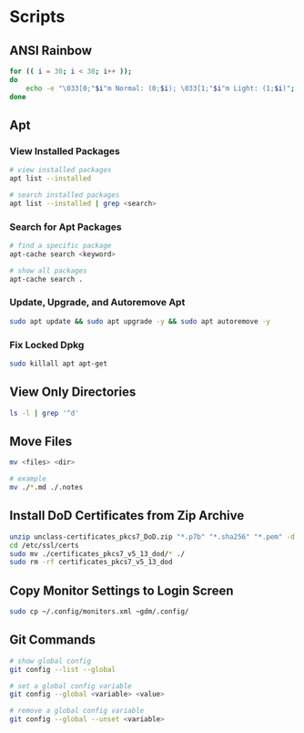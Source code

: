 # Scripts

## ANSI Rainbow

```sh
for (( i = 30; i < 38; i++ ));
do
    echo -e "\033[0;"$i"m Normal: (0;$i); \033[1;"$i"m Light: (1;$i)";
done
```

## Apt

### View Installed Packages

```bash
# view installed packages
apt list --installed

# search installed packages
apt list --installed | grep <search>
```

### Search for Apt Packages

```bash
# find a specific package
apt-cache search <keyword>

# show all packages
apt-cache search .
```

### Update, Upgrade, and Autoremove Apt

```bash
sudo apt update && sudo apt upgrade -y && sudo apt autoremove -y
```

### Fix Locked Dpkg

```bash
sudo killall apt apt-get
```

## View Only Directories

```bash
ls -l | grep '^d'
```

## Move Files

```bash
mv <files> <dir>

# example
mv ./*.md ./.notes
```

## Install DoD Certificates from Zip Archive

```bash
unzip unclass-certificates_pkcs7_DoD.zip "*.p7b" "*.sha256" "*.pem" -d /etc/ssl/certs
cd /etc/ssl/certs
sudo mv ./certificates_pkcs7_v5_13_dod/* ./
sudo rm -rf certificates_pkcs7_v5_13_dod
```

## Copy Monitor Settings to Login Screen

```bash
sudo cp ~/.config/monitors.xml ~gdm/.config/
```

## Git Commands

```bash
# show global config
git config --list --global

# set a global config variable
git config --global <variable> <value>

# remove a global config variable
git config --global --unset <variable>
```